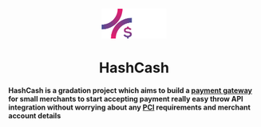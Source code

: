 <p align="center">
  <img width="130" hight="130" src="/Images/Logo/Asset logo 2 2.svg" />
<p/>
<h1 align="center"> HashCash</h1>
 
 



#### HashCash is a gradation project which aims to build a [payment gateway](https://en.wikipedia.org/wiki/Payment_gateway) for small merchants to start accepting payment really easy throw API integration without worrying about any [PCI](https://www.pcisecuritystandards.org/) requirements and merchant account details


